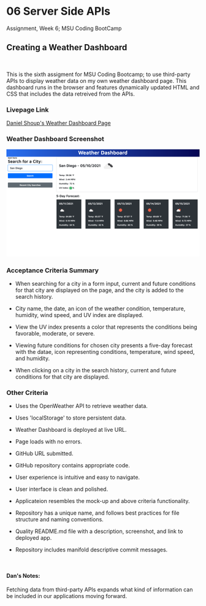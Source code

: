 # 06 Server Side APIs
Assignment, Week 6; MSU Coding BootCamp

## Creating a Weather Dashboard

​

This is the sixth assigment for MSU Coding Bootcamp; to use third-party APIs to display weather data on my own weather dashboard page. This dashboard runs in the browser and features dynamically updated HTML and CSS that includes the data retreived from the APIs.

### Livepage Link
[Daniel Shoup's Weather Dashboard Page](https://danshoup.github.io/weather_dashboard/)

### Weather Dashboard Screenshot

![Application Screen Shot](./assets/images/weatherdash.png)

### Acceptance Criteria Summary

- When searching for a city in a form input, current and future conditions for that city  are displayed on the page, and the city is added to the search history.

- City name, the date, an icon of the weather condition, temperature, humidity, wind speed, and UV index are displayed.

- View the UV index presents a color that represents the conditions being favorable, moderate, or severe.

- Viewing future conditions for chosen city presents a five-day forecast with the datae, icon representing conditions, temperature, wind speed, and humidity.

- When clicking on a city in the search history, current and future conditions for that city are displayed.

### Other Criteria


- Uses the OpenWeather API to retrieve weather data.

- Uses 'localStorage' to store persistent data.

- Weather Dashboard is deployed at live URL.

- Page loads with no errors.

- GitHub URL submitted.

- GitHub repository contains appropriate code.

- User experience is intuitive and easy to navigate.

- User interface is clean and polished.

- Applicateion resembles the mock-up and above criteria functionality.

- Repository has a unique name, and follows best practices for file structure and naming conventions.

- Quality README.md file with a description, screenshot, and link to deployed app.

- Repository includes manifold descriptive commit messages.

​

#### Dan's Notes:

Fetching data from third-party APIs expands what kind of information can be included in our applications moving forward.  